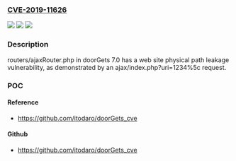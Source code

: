 ### [CVE-2019-11626](https://cve.mitre.org/cgi-bin/cvename.cgi?name=CVE-2019-11626)
![](https://img.shields.io/static/v1?label=Product&message=n%2Fa&color=blue)
![](https://img.shields.io/static/v1?label=Version&message=n%2Fa&color=blue)
![](https://img.shields.io/static/v1?label=Vulnerability&message=n%2Fa&color=brighgreen)

### Description

routers/ajaxRouter.php in doorGets 7.0 has a web site physical path leakage vulnerability, as demonstrated by an ajax/index.php?uri=1234%5c request.

### POC

#### Reference
- https://github.com/itodaro/doorGets_cve

#### Github
- https://github.com/itodaro/doorGets_cve

